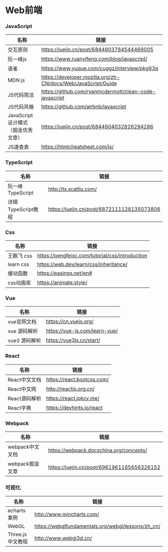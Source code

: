 # Web前端
### JavaScript

|  名称   | 链接  |
|  ----  | ----  |
| 交互原则  | https://juejin.cn/post/6844903784544469005 |
| 阮一峰js | https://www.ruanyifeng.com/blog/javascript/ |
| 语雀  | https://www.yuque.com/cuggz/interview/pkg93q |
| MDN js  | https://developer.mozilla.org/zh-CN/docs/Web/JavaScript/Guide |
| JS代码简洁  |https://github.com/ryanmcdermott/clean-code-javascript|
| JS代码风格  |https://github.com/airbnb/javascript |
|JavaScript设计模式（掘金优秀文章）|https://juejin.cn/post/6844904032826294286|
|JS速查表|https://htmlcheatsheet.com/js/|


### TypeScript
|  名称   | 链接  |
|  ----  | ----  |
| 阮一峰TypeScript  |http://ts.xcatliu.com/|
| 详细TypeScript教程  |https://juejin.cn/post/6872111128135073806|


### Css
|  名称   | 链接  |
|  ----  | ----  |
|    王鹏飞 css     |https://pengfeixc.com/tutorial/css/introduction|
|   learn css   |https://web.dev/learn/css/inheritance/|
| 缓动函数|https://easings.net/en# |
| css动画库|https://animate.style/|

### Vue
|  名称   | 链接  |
|  ----  | ----  |
| vue官网文档  | https://cn.vuejs.org/ |
| vue 源码解析 | https://vue-js.com/learn-vue/|
| vue3 源码解析|https://vue3js.cn/start/|

### React
|  名称   | 链接  |
|  ----  | ----  |
|React中文文档|https://react.bootcss.com/|
|React中文网 |http://reactjs.org.cn/|
|React源码解析|https://react.jokcy.me/|
|React字典|https://devhints.io/react|
### Webpack
|  名称   | 链接  |
|  ----  | ----  |
| webpack中文文档|https://webpack.docschina.org/concepts/|
| webpack掘金文章  |https://juejin.cn/post/6961961165656326152|

### 可视化
|  名称   | 链接  |
|  ----  | ----  |
| echarts案例  | http://www.mincharts.com/ |
| WebGL | https://webglfundamentals.org/webgl/lessons/zh_cn/|
| Three.js中文教程|http://www.webgl3d.cn/|
